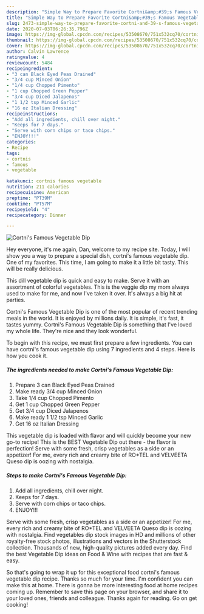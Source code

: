 ```yaml
---
description: "Simple Way to Prepare Favorite Cortni&amp;#39;s Famous Vegetable Dip"
title: "Simple Way to Prepare Favorite Cortni&amp;#39;s Famous Vegetable Dip"
slug: 2473-simple-way-to-prepare-favorite-cortni-and-39-s-famous-vegetable-dip
date: 2020-07-03T06:26:35.796Z
image: https://img-global.cpcdn.com/recipes/53508670/751x532cq70/cortnis-famous-vegetable-dip-recipe-main-photo.jpg
thumbnail: https://img-global.cpcdn.com/recipes/53508670/751x532cq70/cortnis-famous-vegetable-dip-recipe-main-photo.jpg
cover: https://img-global.cpcdn.com/recipes/53508670/751x532cq70/cortnis-famous-vegetable-dip-recipe-main-photo.jpg
author: Calvin Lawrence
ratingvalue: 4
reviewcount: 5484
recipeingredient:
- "3 can Black Eyed Peas Drained"
- "3/4 cup Minced Onion"
- "1/4 cup Chopped Pimento"
- "1 cup Chopped Green Pepper"
- "3/4 cup Diced Jalapenos"
- "1 1/2 tsp Minced Garlic"
- "16 oz Italian Dressing"
recipeinstructions:
- "Add all ingredients, chill over night."
- "Keeps for 7 days."
- "Serve with corn chips or taco chips."
- "ENJOY!!!"
categories:
- Recipe
tags:
- cortnis
- famous
- vegetable

katakunci: cortnis famous vegetable 
nutrition: 211 calories
recipecuisine: American
preptime: "PT39M"
cooktime: "PT57M"
recipeyield: "4"
recipecategory: Dinner

---
```



![Cortni&#39;s Famous Vegetable Dip](https://img-global.cpcdn.com/recipes/53508670/751x532cq70/cortnis-famous-vegetable-dip-recipe-main-photo.jpg)

Hey everyone, it's me again, Dan, welcome to my recipe site. Today, I will show you a way to prepare a special dish, cortni&#39;s famous vegetable dip. One of my favorites. This time, I am going to make it a little bit tasty. This will be really delicious.

This dill vegetable dip is quick and easy to make. Serve it with an assortment of colorful vegetables. This is the veggie dip my mom always used to make for me, and now I&#39;ve taken it over. It&#39;s always a big hit at parties.

Cortni&#39;s Famous Vegetable Dip is one of the most popular of recent trending meals in the world. It is enjoyed by millions daily. It is simple, it's fast, it tastes yummy. Cortni&#39;s Famous Vegetable Dip is something that I've loved my whole life. They're nice and they look wonderful.


To begin with this recipe, we must first prepare a few ingredients. You can have cortni&#39;s famous vegetable dip using 7 ingredients and 4 steps. Here is how you cook it.

<!--inarticleads1-->

##### The ingredients needed to make Cortni&#39;s Famous Vegetable Dip:

1. Prepare 3 can Black Eyed Peas Drained
1. Make ready 3/4 cup Minced Onion
1. Take 1/4 cup Chopped Pimento
1. Get 1 cup Chopped Green Pepper
1. Get 3/4 cup Diced Jalapenos
1. Make ready 1 1/2 tsp Minced Garlic
1. Get 16 oz Italian Dressing


This vegetable dip is loaded with flavor and will quickly become your new go-to recipe! This is the BEST Vegetable Dip out there - the flavor is perfection! Serve with some fresh, crisp vegetables as a side or an appetizer! For me, every rich and creamy bite of RO*TEL and VELVEETA Queso dip is oozing with nostalgia. 

<!--inarticleads2-->

##### Steps to make Cortni&#39;s Famous Vegetable Dip:

1. Add all ingredients, chill over night.
1. Keeps for 7 days.
1. Serve with corn chips or taco chips.
1. ENJOY!!!


Serve with some fresh, crisp vegetables as a side or an appetizer! For me, every rich and creamy bite of RO*TEL and VELVEETA Queso dip is oozing with nostalgia. Find vegetables dip stock images in HD and millions of other royalty-free stock photos, illustrations and vectors in the Shutterstock collection. Thousands of new, high-quality pictures added every day. Find the best Vegetable Dip ideas on Food &amp; Wine with recipes that are fast &amp; easy. 

So that's going to wrap it up for this exceptional food cortni&#39;s famous vegetable dip recipe. Thanks so much for your time. I'm confident you can make this at home. There is gonna be more interesting food at home recipes coming up. Remember to save this page on your browser, and share it to your loved ones, friends and colleague. Thanks again for reading. Go on get cooking!
